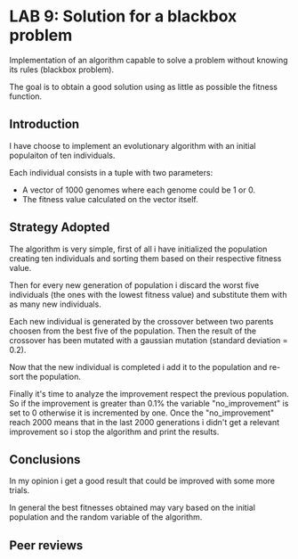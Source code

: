 # LAB 9: Solution for a blackbox problem

Implementation of an algorithm capable to solve a problem without knowing its rules (blackbox problem).

The goal is to obtain a good solution using as little as possible the fitness function.

## Introduction

I have choose to implement an evolutionary algorithm with an initial populaiton of ten individuals.

Each individual consists in a tuple with two parameters:

- A vector of 1000 genomes where each genome could be 1 or 0.
- The fitness value calculated on the vector itself.

## Strategy Adopted

The algorithm is very simple, first of all i have initialized the population creating ten individuals and sorting them based on their respective fitness value.

Then for every new generation of population i discard the worst five individuals (the ones with the lowest fitness value) and substitute them with as many new individuals.

Each new individual is generated by the crossover between two parents choosen from the best five of the population. Then the result of the crossover has been mutated with a gaussian mutation (standard deviation = 0.2).

Now that the new individual is completed i add it to the population and re-sort the population.

Finally it's time to analyze the improvement respect the previous population. So if the improvement is greater than 0.1% the variable "no_improvement" is set to 0 otherwise it is incremented by one. Once the "no_improvement" reach 2000 means that in the last 2000 generations i didn't get a relevant improvement so i stop the algorithm and print the results.

## Conclusions

In my opinion i get a good result that could be improved with some more trials.

In general the best fitnesses obtained may vary based on the initial population and the random variable of the algorithm.

## Peer reviews